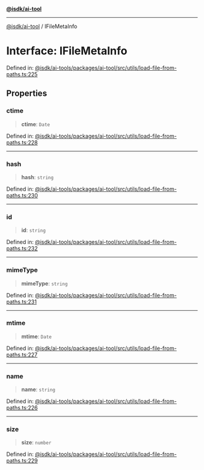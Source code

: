 [**@isdk/ai-tool**](../README.md)

***

[@isdk/ai-tool](../globals.md) / IFileMetaInfo

# Interface: IFileMetaInfo

Defined in: [@isdk/ai-tools/packages/ai-tool/src/utils/load-file-from-paths.ts:225](https://github.com/isdk/ai-tool.js/blob/e883e341c67e937e7d3a3e95e8bc56844896f5a3/src/utils/load-file-from-paths.ts#L225)

## Properties

### ctime

> **ctime**: `Date`

Defined in: [@isdk/ai-tools/packages/ai-tool/src/utils/load-file-from-paths.ts:228](https://github.com/isdk/ai-tool.js/blob/e883e341c67e937e7d3a3e95e8bc56844896f5a3/src/utils/load-file-from-paths.ts#L228)

***

### hash

> **hash**: `string`

Defined in: [@isdk/ai-tools/packages/ai-tool/src/utils/load-file-from-paths.ts:230](https://github.com/isdk/ai-tool.js/blob/e883e341c67e937e7d3a3e95e8bc56844896f5a3/src/utils/load-file-from-paths.ts#L230)

***

### id

> **id**: `string`

Defined in: [@isdk/ai-tools/packages/ai-tool/src/utils/load-file-from-paths.ts:232](https://github.com/isdk/ai-tool.js/blob/e883e341c67e937e7d3a3e95e8bc56844896f5a3/src/utils/load-file-from-paths.ts#L232)

***

### mimeType

> **mimeType**: `string`

Defined in: [@isdk/ai-tools/packages/ai-tool/src/utils/load-file-from-paths.ts:231](https://github.com/isdk/ai-tool.js/blob/e883e341c67e937e7d3a3e95e8bc56844896f5a3/src/utils/load-file-from-paths.ts#L231)

***

### mtime

> **mtime**: `Date`

Defined in: [@isdk/ai-tools/packages/ai-tool/src/utils/load-file-from-paths.ts:227](https://github.com/isdk/ai-tool.js/blob/e883e341c67e937e7d3a3e95e8bc56844896f5a3/src/utils/load-file-from-paths.ts#L227)

***

### name

> **name**: `string`

Defined in: [@isdk/ai-tools/packages/ai-tool/src/utils/load-file-from-paths.ts:226](https://github.com/isdk/ai-tool.js/blob/e883e341c67e937e7d3a3e95e8bc56844896f5a3/src/utils/load-file-from-paths.ts#L226)

***

### size

> **size**: `number`

Defined in: [@isdk/ai-tools/packages/ai-tool/src/utils/load-file-from-paths.ts:229](https://github.com/isdk/ai-tool.js/blob/e883e341c67e937e7d3a3e95e8bc56844896f5a3/src/utils/load-file-from-paths.ts#L229)
